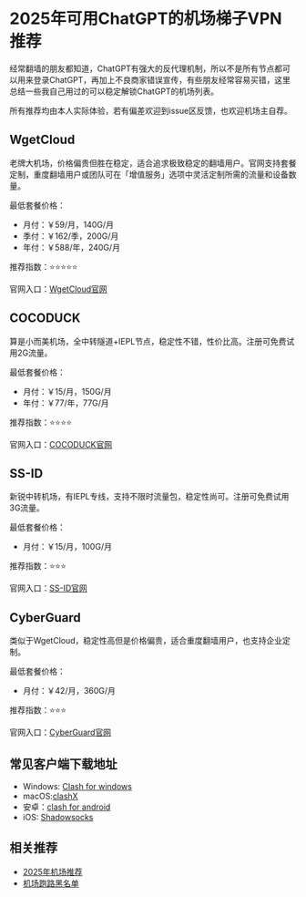 # 2025年可用ChatGPT的机场梯子VPN推荐

经常翻墙的朋友都知道，ChatGPT有强大的反代理机制，所以不是所有节点都可以用来登录ChatGPT，再加上不良商家错误宣传，有些朋友经常容易买错，这里总结一些我自己用过的可以稳定解锁ChatGPT的机场列表。

所有推荐均由本人实际体验，若有偏差欢迎到issue区反馈，也欢迎机场主自荐。

## WgetCloud

老牌大机场，价格偏贵但胜在稳定，适合追求极致稳定的翻墙用户。官网支持套餐定制，重度翻墙用户或团队可在「增值服务」选项中灵活定制所需的流量和设备数量。

最低套餐价格：
* 月付：￥59/月，140G/月
* 季付：￥162/季，200G/月
* 年付：￥588/年，240G/月

推荐指数：⭐⭐⭐⭐⭐

官网入口：[WgetCloud官网](https://j8doba2sodptvzprvmcb.wgetcloud.org/)

## COCODUCK

算是小而美机场，全中转隧道+IEPL节点，稳定性不错，性价比高。注册可免费试用2G流量。

最低套餐价格：
* 月付：￥15/月，150G/月
* 年付：￥77/年，77G/月

推荐指数：⭐⭐⭐⭐

官网入口：[COCODUCK官网](https://cocoduck.cc/)

## SS-ID

新锐中转机场，有IEPL专线，支持不限时流量包，稳定性尚可。注册可免费试用3G流量。

最低套餐价格：
* 月付：￥15/月，100G/月

推荐指数：⭐⭐⭐

官网入口：[SS-ID官网](ssid.dggs.org/)

## CyberGuard

类似于WgetCloud，稳定性高但是价格偏贵，适合重度翻墙用户，也支持企业定制。

最低套餐价格：
* 月付：￥42/月，360G/月

推荐指数：⭐⭐⭐

官网入口：[CyberGuard官网](www.cyberguard.best)

## 常见客户端下载地址

* Windows: [Clash for windows](https://oss.qwertyuiopzxcvbnm.club/client-download/Clashwin1.exe)
*  macOS:[clashX](https://doget-api.oopscloud.xyz/api/download?token=eyJhbGciOiJIUzI1NiJ9.eyJ1cmwiOiJodHRwczovL2dpdGh1Yi5jb20vVGFpU2hhbjk5ODk4L2Rvd25sb2FkL3JlbGVhc2VzL2Rvd25sb2FkL2NsaWVudC9DbGFzaFguZG1nIn0.RalaxbyeIYxkb595dACO2lj9r9AT11LKbjDYReJye6A)
*  安卓：[clash for android](https://oss.qwertyuiopzxcvbnm.club/client-download/clash.apk)
*  iOS: [Shadowsocks](https://shadowsockshelp.github.io/Shadowsocks/appleid.html)

## 相关推荐
* [2025年机场推荐](https://swhmy.com/)
* [机场跑路黑名单](https://swhmy.com/blog/paolu)


  

